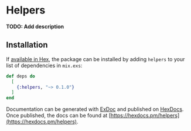 # Helpers

**TODO: Add description**

## Installation

If [available in Hex](https://hex.pm/docs/publish), the package can be installed
by adding `helpers` to your list of dependencies in `mix.exs`:

```elixir
def deps do
  [
    {:helpers, "~> 0.1.0"}
  ]
end
```

Documentation can be generated with [ExDoc](https://github.com/elixir-lang/ex_doc)
and published on [HexDocs](https://hexdocs.pm). Once published, the docs can
be found at [https://hexdocs.pm/helpers](https://hexdocs.pm/helpers).

